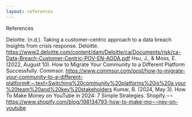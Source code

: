 ```yaml
---
layout: references
---
```


References

Deloitte. (n.d.). Taking a customer-centric approach to a data breach Insights from crisis response. Deloitte. https://www2.deloitte.com/content/dam/Deloitte/ca/Documents/risk/ca-Data-Breach-Customer-Centric-POV-EN-AODA.pdf
Hsu, J., & Moss, E. (2022, August 10). How to Migrate Your Community to a Different Platform Successfully. Commsor. https://www.commsor.com/post/how-to-migrate-your-community-to-a-different-platform#:~:text=Switching%20community%20platforms%20is%20a,your%20team%20and%20key%20stakeholders
Kumar, B. (2024, May 3). How To Make Money on YouTube in 2024: 7 Simple Strategies. Shopify.¬¬ https://www.shopify.com/blog/198134793-how-to-make-mo¬¬ney-on-youtube
